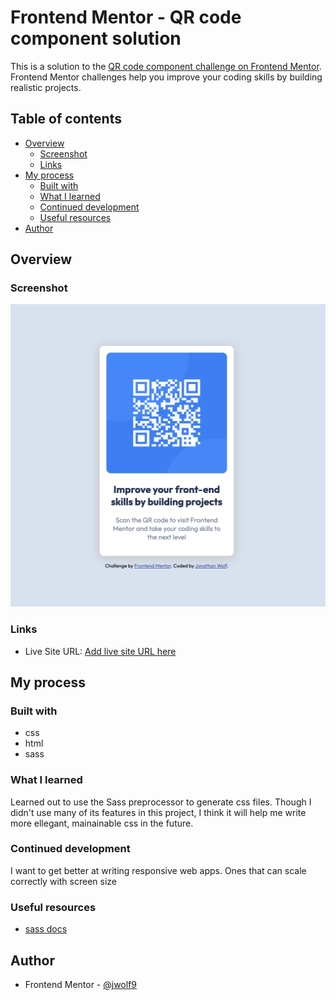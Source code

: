 # Frontend Mentor - QR code component solution

This is a solution to the [QR code component challenge on Frontend Mentor](https://www.frontendmentor.io/challenges/qr-code-component-iux_sIO_H). Frontend Mentor challenges help you improve your coding skills by building realistic projects. 

## Table of contents

- [Overview](#overview)
  - [Screenshot](#screenshot)
  - [Links](#links)
- [My process](#my-process)
  - [Built with](#built-with)
  - [What I learned](#what-i-learned)
  - [Continued development](#continued-development)
  - [Useful resources](#useful-resources)
- [Author](#author)

## Overview

### Screenshot

![](images/screenshot.png)

### Links

- Live Site URL: [Add live site URL here](https://jwolf9.github.io/qr-code-component-main/)

## My process

### Built with

- css
- html
- sass

### What I learned

Learned out to use the Sass preprocessor to generate css files. Though I didn't use many of its features in this project, I think it will help me write more ellegant, mainainable css in the future.


### Continued development

I want to get better at writing responsive web apps. Ones that can scale correctly with screen size

### Useful resources

- [sass docs](https://sass-lang.com/)

## Author

- Frontend Mentor - [@jwolf9](https://www.frontendmentor.io/profile/jwolf9)
